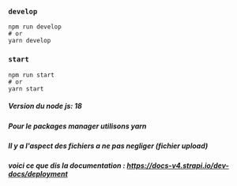 
### `develop`
```
npm run develop
# or
yarn develop
```

### `start`

```
npm run start
# or
yarn start
```
##### Version du node js: 18

##### Pour le packages manager utilisons yarn 

##### Il y a l'aspect des fichiers a ne pas negliger (fichier upload)


##### voici ce que dis la documentation : https://docs-v4.strapi.io/dev-docs/deployment
